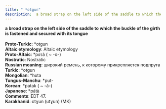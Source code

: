 ```yaml
---
title: " *otgun"
description:  a broad strap on the left side of the saddle to which the buckle of the girth is fastened and secured with its tongue
---
```

<strong> a broad strap on the left side of the saddle to which the buckle of the girth is fastened and secured with its tongue</strong><br><br>
<strong>Proto-Turkic</strong>:  *otgun<br>
<strong>Altaic etymology</strong>:  Altaic etymology<br>
<strong> Proto-Altaic</strong>:  *p`út`à ( ~ -o-)<br>
<strong>Nostratic</strong>:  Nostratic<br>
<strong>Russian meaning</strong>:  широкий ремень, к которому прикрепляется подпруга<br>
<strong>Turkic</strong>:  *otgun<br>
<strong>Mongolian</strong>:  *huta<br>
<strong>Tungus-Manchu</strong>:  *put-<br>
<strong>Korean</strong>:  *patak ( ~ -ă-)<br>
<strong>Japanese</strong>:  *pátà<br>
<strong>Comments</strong>:  EDT 47.<br>
<strong>Karakhanid</strong>:  otɣun (utɣun) (MK)<br>


